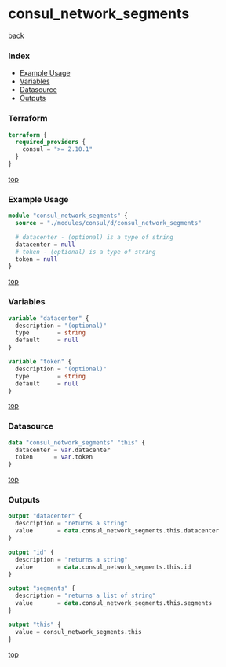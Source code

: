 # consul_network_segments

[back](../consul.md)

### Index

- [Example Usage](#example-usage)
- [Variables](#variables)
- [Datasource](#datasource)
- [Outputs](#outputs)

### Terraform

```terraform
terraform {
  required_providers {
    consul = ">= 2.10.1"
  }
}
```

[top](#index)

### Example Usage

```terraform
module "consul_network_segments" {
  source = "./modules/consul/d/consul_network_segments"

  # datacenter - (optional) is a type of string
  datacenter = null
  # token - (optional) is a type of string
  token = null
}
```

[top](#index)

### Variables

```terraform
variable "datacenter" {
  description = "(optional)"
  type        = string
  default     = null
}

variable "token" {
  description = "(optional)"
  type        = string
  default     = null
}
```

[top](#index)

### Datasource

```terraform
data "consul_network_segments" "this" {
  datacenter = var.datacenter
  token      = var.token
}
```

[top](#index)

### Outputs

```terraform
output "datacenter" {
  description = "returns a string"
  value       = data.consul_network_segments.this.datacenter
}

output "id" {
  description = "returns a string"
  value       = data.consul_network_segments.this.id
}

output "segments" {
  description = "returns a list of string"
  value       = data.consul_network_segments.this.segments
}

output "this" {
  value = consul_network_segments.this
}
```

[top](#index)